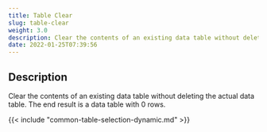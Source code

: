 ```yaml
---
title: Table Clear
slug: table-clear
weight: 3.0
description: Clear the contents of an existing data table without deleting the actual data table
date: 2022-01-25T07:39:56
---
```


## Description


Clear the contents of an existing data table without deleting the actual data table. The end result is a data table with 0 rows.



{{< include "common-table-selection-dynamic.md" >}}


